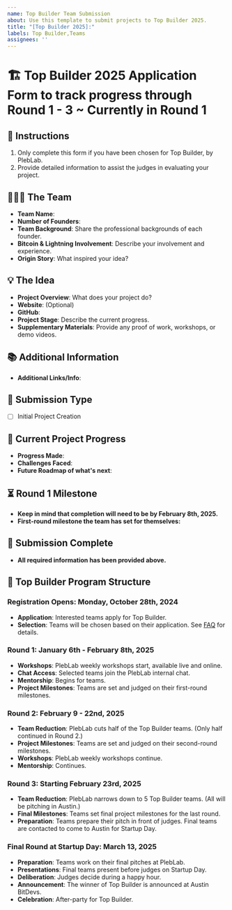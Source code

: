 ```yaml
---
name: Top Builder Team Submission
about: Use this template to submit projects to Top Builder 2025.
title: "[Top Builder 2025]:"
labels: Top Builder,Teams
assignees: ''
---
```


# 🏗️ Top Builder 2025 Application Form to track progress through Round 1 - 3 ~ Currently in Round 1

## 📝 Instructions
1. Only complete this form if you have been chosen for Top Builder, by PlebLab.
2. Provide detailed information to assist the judges in evaluating your project.

## 🧑‍🤝‍🧑 The Team
- **Team Name**:
- **Number of Founders**:
- **Team Background**: Share the professional backgrounds of each founder.
- **Bitcoin & Lightning Involvement**: Describe your involvement and experience.
- **Origin Story**: What inspired your idea?

## 💡 The Idea
- **Project Overview**: What does your project do?
- **Website**: (Optional)
- **GitHub**:
- **Project Stage**: Describe the current progress.
- **Supplementary Materials**: Provide any proof of work, workshops, or demo videos.

## 📚 Additional Information
- **Additional Links/Info**:

## 📌 Submission Type
- [ ] Initial Project Creation

## 🚀 Current Project Progress
- **Progress Made**:
- **Challenges Faced**:
- **Future Roadmap of what's next**:

## ⏳ Round 1 Milestone
- **Keep in mind that completion will need to be by February 8th, 2025.**
- **First-round milestone the team has set for themselves:**

## 📝 Submission Complete
- **All required information has been provided above.**

## 📅 Top Builder Program Structure
### Registration Opens: Monday, October 28th, 2024
- **Application**: Interested teams apply for Top Builder.
- **Selection**: Teams will be chosen based on their application. See [FAQ](Top-Builder-Season-2) for details.

### Round 1: January 6th - February 8th, 2025
- **Workshops**: PlebLab weekly workshops start, available live and online.
- **Chat Access**: Selected teams join the PlebLab internal chat.
- **Mentorship**: Begins for teams.
- **Project Milestones**: Teams are set and judged on their first-round milestones.

### Round 2: February 9 - 22nd, 2025
- **Team Reduction**: PlebLab cuts half of the Top Builder teams. (Only half continued in Round 2.)
- **Project Milestones**: Teams are set and judged on their second-round milestones.
- **Workshops**: PlebLab weekly workshops continue.
- **Mentorship**: Continues.

### Round 3: Starting February 23rd, 2025
- **Team Reduction**: PlebLab narrows down to 5 Top Builder teams. (All will be pitching in Austin.)
- **Final Milestones**: Teams set final project milestones for the last round.
- **Preparation**: Teams prepare their pitch in front of judges. Final teams are contacted to come to Austin for Startup Day.

### Final Round at Startup Day: March 13, 2025
- **Preparation**: Teams work on their final pitches at PlebLab.
- **Presentations**: Final teams present before judges on Startup Day.
- **Deliberation**: Judges decide during a happy hour.
- **Announcement**: The winner of Top Builder is announced at Austin BitDevs.
- **Celebration**: After-party for Top Builder.
